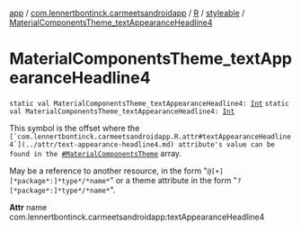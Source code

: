[app](../../../index.md) / [com.lennertbontinck.carmeetsandroidapp](../../index.md) / [R](../index.md) / [styleable](index.md) / [MaterialComponentsTheme_textAppearanceHeadline4](./-material-components-theme_text-appearance-headline4.md)

# MaterialComponentsTheme_textAppearanceHeadline4

`static val MaterialComponentsTheme_textAppearanceHeadline4: `[`Int`](https://kotlinlang.org/api/latest/jvm/stdlib/kotlin/-int/index.html)
`static val MaterialComponentsTheme_textAppearanceHeadline4: `[`Int`](https://kotlinlang.org/api/latest/jvm/stdlib/kotlin/-int/index.html)

This symbol is the offset where the ``[`com.lennertbontinck.carmeetsandroidapp.R.attr#textAppearanceHeadline4`](../attr/text-appearance-headline4.md) attribute's value can be found in the ``[`#MaterialComponentsTheme`](-material-components-theme.md) array.

May be a reference to another resource, in the form "`@[+][*package*:]*type*/*name*`" or a theme attribute in the form "`?[*package*:]*type*/*name*`".

**Attr**
name com.lennertbontinck.carmeetsandroidapp:textAppearanceHeadline4

